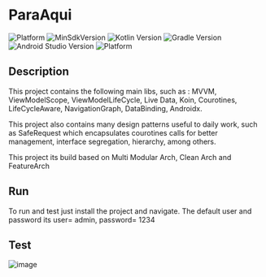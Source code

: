 
# ParaAqui

![Platform](https://img.shields.io/badge/Plataform-Android-green)
![MinSdkVersion](https://img.shields.io/badge/MinSdkVersion-%2024%2B-green)
![Kotlin Version](https://img.shields.io/badge/Kotlin%20Version-1.7.21-orange)
![Gradle Version](https://img.shields.io/badge/Gradle%20Version-7.5-blue)
![Android Studio Version](https://img.shields.io/badge/Android%20Studio%20Version-Giraffe-blue)
![Platform](https://img.shields.io/badge/Jetpack%20Components-green)

## Description
This project contains the following main libs, such as : MVVM, ViewModelScope, ViewModelLifeCycle, Live Data, Koin, Courotines, LifeCycleAware, NavigationGraph, DataBinding, Androidx.

This project also contains many design patterns useful to daily work, such as SafeRequest which encapsulates courotines calls for better management, interface segregation, hierarchy, among others.

This project its build based on Multi Modular Arch, Clean Arch and FeatureArch

## Run
To run and test just install the project and navigate. The default user and password its user= admin, password= 1234

## Test
![image](https://github.com/HumbertoKalex/Paraaqui/assets/34062777/bb0a3dab-8972-46d2-a378-f82d855ed840)

